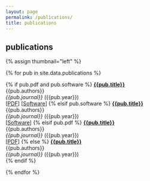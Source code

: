 ```yaml
---
layout: page
permalink: /publications/
title: publications
---
```


## publications

{% assign thumbnail="left" %}

{% for pub in site.data.publications %}

{% if pub.pdf and pub.software %}
  [**{{pub.title}}**]({{pub.url}})<br/>
  {{pub.authors}} <br/>
  <i>{{pub.journal}}</i> ({{pub.year}})<br/>
  [[PDF]({{pub.pdf}})] [[Software]({{pub.software}})]
{% elsif pub.software %}
  [**{{pub.title}}**]({{pub.url}})<br/>
  {{pub.authors}} <br/>
  <i>{{pub.journal}}</i> ({{pub.year}})<br/>
  [[Software]({{pub.software}})]
{% elsif pub.pdf %}
  [**{{pub.title}}**]({{pub.url}})<br/>
  {{pub.authors}} <br/>
  <i>{{pub.journal}}</i> ({{pub.year}})<br/>
  [[PDF]({{pub.pdf}})] 
{% else %}
  [**{{pub.title}}**]({{pub.url}})<br/>
  {{pub.authors}} <br/>
  <i>{{pub.journal}}</i> ({{pub.year}})<br/>
{% endif %}

{% endfor %}



<!-- 
# publications
1. Shin D, Lee KJ, **Adeluwa T**, Hur J. Machine Learning-Based Predictive Modeling of Postpartum Depression. *J Clin Med.* 2020;9(9):2899. Published 2020 Sep 8. doi:10.3390/jcm9092899

2. Ishola IO, Akinyede AA, **Adeluwa TP**, Micah C. Novel action of vinpocetine in the prevention of paraquat-induced parkinsonism in mice: involvement of oxidative stress and neuroinflammation. *Metab Brain Dis.* 2018;33(5):1493-1500. doi:10.1007/s11011-018-0256-9 -->
